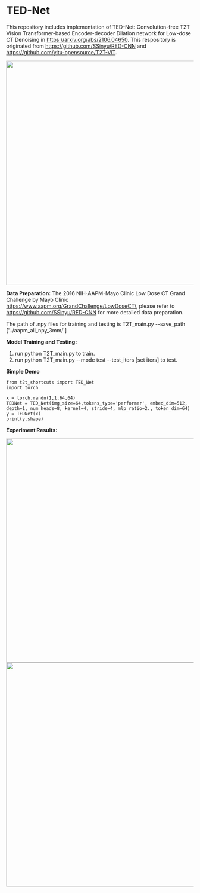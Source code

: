 # TED-Net
This repository includes implementation of TED-Net: Convolution-free T2T Vision Transformer-based Encoder-decoder Dilation network for Low-dose CT Denoising in https://arxiv.org/abs/2106.04650. This respository is originated from https://github.com/SSinyu/RED-CNN and https://github.com/yitu-opensource/T2T-ViT.

<img src="https://user-images.githubusercontent.com/23077770/130271382-15a2c5d7-b456-4537-95f2-f2870484fbfd.png" width="600">

**Data Preparation:**
The 2016 NIH-AAPM-Mayo Clinic Low Dose CT Grand Challenge by Mayo Clinic https://www.aapm.org/GrandChallenge/LowDoseCT/, please refer to https://github.com/SSinyu/RED-CNN for more detailed data preparation. 

The path of .npy files for training and testing is T2T_main.py --save_path ['../aapm_all_npy_3mm/']

**Model Training and Testing:**
1. run python T2T_main.py to train. 
2. run python T2T_main.py --mode test --test_iters [set iters] to test.

**Simple Demo**
```
from t2t_shortcuts import TED_Net
import torch

x = torch.randn(1,1,64,64)
TEDNet = TED_Net(img_size=64,tokens_type='performer', embed_dim=512, depth=1, num_heads=8, kernel=4, stride=4, mlp_ratio=2., token_dim=64)
y = TEDNet(x)
print(y.shape)
```

**Experiment Results:**

<img src="https://user-images.githubusercontent.com/23077770/130271899-1e01f3c8-a4bc-46da-a9ae-4db159905eff.png" width="600">

<img src="https://user-images.githubusercontent.com/23077770/130271852-dcd9703f-9734-43f0-825c-6bb964d1f133.png" width="600">

